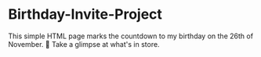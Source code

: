 # Birthday-Invite-Project
This simple HTML page marks the countdown to my birthday on the 26th of November. 🎂 Take a glimpse at what's in store.
